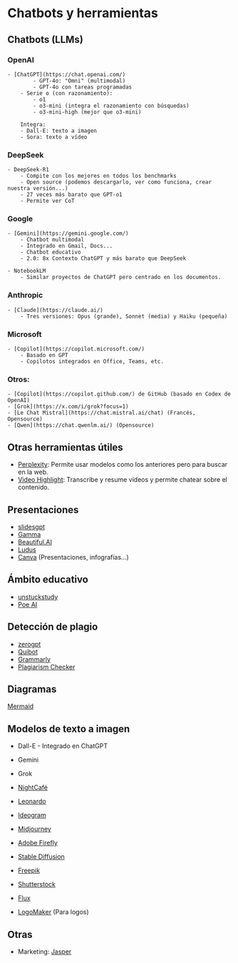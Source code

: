 # Chatbots y herramientas

## Chatbots (LLMs)

### OpenAI
    - [ChatGPT](https://chat.openai.com/)
            - GPT-4o: "Omni" (multimodal)
            - GPT-4o con tareas programadas
        - Serie o (con razonamiento):
            - o1
            - o3-mini (integra el razonamiento con búsquedas)
            - o3-mini-high (mejor que o3-mini)

        Integra:
        - Dall-E: texto a imagen
        - Sora: texto a vídeo

### DeepSeek
    - DeepSeek-R1
        - Compite con los mejores en todos los benchmarks
        - Open source (podemos descargarlo, ver como funciona, crear nuestra versión...)
        - 27 veces más barato que GPT-o1
        - Permite ver CoT

### Google
    - [Gemini](https://gemini.google.com/)
        - Chatbot multimodal
        - Integrado en Gmail, Docs...
        - Chatbot educativo
        - 2.0: 8x Contexto ChatGPT y más barato que DeepSeek

    - NotebookLM
        - Similar proyectos de ChatGPT pero centrado en los documentos.

### Anthropic
    - [Claude](https://claude.ai/)
        - Tres versiones: Opus (grande), Sonnet (media) y Haiku (pequeña)

### Microsoft
    - [Copilot](https://copilot.microsoft.com/)
        - Basado en GPT
        - Copilotos integrados en Office, Teams, etc.

### Otros:
    - [Copilot](https://copilot.github.com/) de GitHub (basado en Codex de OpenAI)
    - [Grok](https://x.com/i/grok?focus=1)
    - [Le Chat Mistral](https://chat.mistral.ai/chat) (Francés, Opensource)
    - [Qwen](https://chat.qwenlm.ai/) (Opensource)


## Otras herramientas útiles

- [Perplexity](https://www.perplexity.ai/): Permite usar modelos como los anteriores pero para buscar en la web.
- [Video Highlight](https://videohighlight.com/): Transcribe y resume vídeos y permite chatear sobre el contenido.



## Presentaciones

- [slidesgpt](slidesgpt.com)
- [Gamma](https://gamma.app/)
- [Beautiful.AI](https://www.beautiful.ai/)
- [Ludus](https://ludus.one/)
- [Canva](https://www.canva.com/education/) (Presentaciones, infografías...)



## Ámbito educativo

- [unstuckstudy](unstuckstudy.com)
- [Poe AI](https://poe.com) 


## Detección de plagio


- [zerogpt](https://www.zerogpt.com/)
- [Quibot](https://quillbot.com/ai-content-detector)
- [Grammarly](https://www.grammarly.com/plagiarism-checker)
- [Plagiarism Checker](https://www.plagiarismchecker.com/)


## Diagramas

[Mermaid](https://mermaid.js.org/)



## Modelos de texto a imagen

- Dall-E - Integrado en ChatGPT
- Gemini
- Grok
- [NightCafé](https://nightcafe.ai/)
- [Leonardo](https://app.leonardo.ai/)
- [Ideogram](https://ideogram.ai/)
- [Midjourney](www.midjourney.com)
- [Adobe Firefly](https://firefly.adobe.com/)
- [Stable Diffusion](https://stability.ai/stable-assistant)
- [Freepik](https://www.freepik.com/)
- [Shutterstock](https://www.shutterstock.com/)
- [Flux](https://flux-ai.io/)


- [LogoMaker](https://www.logomaker.com/) (Para logos)


## Otras
- Marketing: [Jasper](https://www.jasper.ai/)